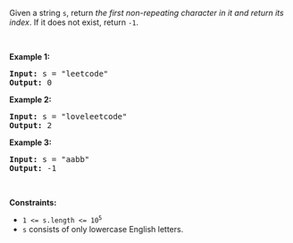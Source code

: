 Given a string `` s ``, return _the first non-repeating character in it and return its index_. If it does not exist, return `` -1 ``.

&nbsp;

__Example 1:__

<pre><strong>Input:</strong> s = "leetcode"
<strong>Output:</strong> 0
</pre>

__Example 2:__

<pre><strong>Input:</strong> s = "loveleetcode"
<strong>Output:</strong> 2
</pre>

__Example 3:__

<pre><strong>Input:</strong> s = "aabb"
<strong>Output:</strong> -1
</pre>

&nbsp;

__Constraints:__

*   <code>1 &lt;= s.length &lt;= 10<sup>5</sup></code>
*   `` s `` consists of only lowercase English letters.